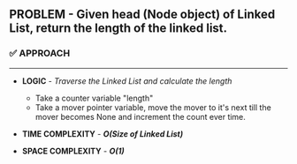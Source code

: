 ## PROBLEM - Given head (Node object) of Linked List, return the length of the linked list.

### ✅ APPROACH
---------------

- **LOGIC** - *Traverse the Linked List and calculate the length*
    - Take a counter variable "length"
    - Take a mover pointer variable, move the mover to it's next till the mover becomes None and increment the count ever time.

- **TIME COMPLEXITY** - ***O(Size of Linked List)***
- **SPACE COMPLEXITY** - ***O(1)***